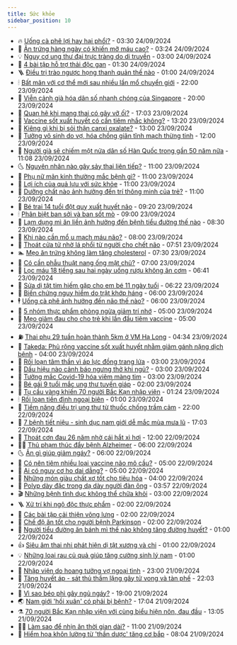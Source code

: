 ```yaml
---
title: Sức khỏe
sidebar_position: 10
---
```


<!-- vnexpress-suc-khoe:START -->
- 🔥 [Uống cà phê lợi hay hại phổi?](https://vnexpress.net/uong-ca-phe-loi-hay-hai-phoi-4796280.html) - 03:30 24/09/2024
- 🥰 [Ăn trứng hàng ngày có khiến mỡ máu cao?](https://vnexpress.net/an-trung-hang-ngay-co-khien-mo-mau-cao-4796297.html) - 03:24 24/09/2024
- 💡 [Nguy cơ ung thư đại trực tràng do di truyền](https://vnexpress.net/nguy-co-ung-thu-dai-truc-trang-do-di-truyen-4796287.html) - 03:00 24/09/2024
- 🤗 [4 bài tập hỗ trợ thải độc gan](https://vnexpress.net/4-bai-tap-ho-tro-thai-doc-gan-4796082.html) - 01:30 24/09/2024
- 🪜 [Điều trị trào ngược họng thanh quản thế nào](https://vnexpress.net/dieu-tri-trao-nguoc-hong-thanh-quan-the-nao-4796229.html) - 01:00 24/09/2024
- 🕯 [Bất mãn với cơ thể mới sau nhiều lần mổ chuyển giới](https://vnexpress.net/bat-man-voi-co-the-moi-sau-nhieu-lan-mo-chuyen-gioi-4791861.html) - 22:00 23/09/2024
- 🤭 [Viễn cảnh già hóa dân số nhanh chóng của Singapore](https://vnexpress.net/vien-canh-gia-hoa-dan-so-nhanh-chong-cua-singapore-4796160.html) - 20:00 23/09/2024
- 👀 [Quan hệ khi mang thai có gây vỡ ối?](https://vnexpress.net/quan-he-khi-mang-thai-co-gay-vo-oi-4795732.html) - 17:03 23/09/2024
- 🌋 [Vaccine sốt xuất huyết có cần tiêm nhắc không?](https://vnexpress.net/vaccine-sot-xuat-huyet-co-can-tiem-nhac-khong-4796134.html) - 13:20 23/09/2024
- 🫶 [Kiêng gì khi bị sỏi thận canxi oxalate?](https://vnexpress.net/kieng-gi-khi-bi-soi-than-canxi-oxalate-4795960.html) - 13:00 23/09/2024
- 🦆 [Tưởng vô sinh do vợ, hóa chồng giãn tĩnh mạch thừng tinh](https://vnexpress.net/tuong-vo-sinh-do-vo-hoa-chong-gian-tinh-mach-thung-tinh-4795632.html) - 12:00 23/09/2024
- 🚀 [Người già sẽ chiếm một nửa dân số Hàn Quốc trong gần 50 năm nữa](https://vnexpress.net/nguoi-gia-se-chiem-mot-nua-dan-so-han-quoc-trong-gan-50-nam-nua-4796146.html) - 11:08 23/09/2024
- 🌜 [Nguyên nhân nào gây sảy thai liên tiếp?](https://vnexpress.net/nguyen-nhan-nao-gay-say-thai-lien-tiep-4796130.html) - 11:00 23/09/2024
- 🧰 [Phụ nữ mãn kinh thường mắc bệnh gì?](https://vnexpress.net/phu-nu-man-kinh-thuong-mac-benh-gi-4796064.html) - 11:00 23/09/2024
- 💫 [Lợi ích của quả lựu với sức khỏe](https://vnexpress.net/loi-ich-cua-qua-luu-voi-suc-khoe-4795994.html) - 11:00 23/09/2024
- 🌝 [Dưỡng chất nào ảnh hưởng đến trí thông minh của trẻ?](https://vnexpress.net/duong-chat-nao-anh-huong-den-tri-thong-minh-cua-tre-4795962.html) - 11:00 23/09/2024
- 🗽 [Bé trai 14 tuổi đột quỵ xuất huyết não](https://vnexpress.net/be-trai-14-tuoi-dot-quy-xuat-huyet-nao-4796067.html) - 09:20 23/09/2024
- 🕯 [Phân biệt ban sởi và ban sốt mò](https://vnexpress.net/phan-biet-ban-soi-va-ban-sot-mo-4796068.html) - 09:00 23/09/2024
- 🦅 [Lạm dụng mì ăn liền ảnh hưởng đến bệnh tiểu đường thế nào](https://vnexpress.net/lam-dung-mi-an-lien-anh-huong-den-benh-tieu-duong-the-nao-4795932.html) - 08:30 23/09/2024
- 🦆 [Khi nào cần mổ u mạch máu não?](https://vnexpress.net/khi-nao-can-mo-u-mach-mau-nao-4796031.html) - 08:00 23/09/2024
- 🎊 [Thoát cửa tử nhờ lá phổi từ người cho chết não](https://vnexpress.net/thoat-cua-tu-nho-la-phoi-tu-nguoi-cho-chet-nao-4796022.html) - 07:51 23/09/2024
- 🏊 [Mẹo ăn trứng không làm tăng cholesterol](https://vnexpress.net/meo-an-trung-khong-lam-tang-cholesterol-4795884.html) - 07:30 23/09/2024
- 📝 [Có cần phẫu thuật nang ống mật chủ?](https://vnexpress.net/co-can-phau-thuat-nang-ong-mat-chu-4796032.html) - 07:00 23/09/2024
- 💯 [Lọc máu 18 tiếng sau hai ngày uống rượu không ăn cơm](https://vnexpress.net/loc-mau-18-tieng-sau-hai-ngay-uong-ruou-khong-an-com-4796029.html) - 06:41 23/09/2024
- 🌊 [Sửa dị tật tim hiếm gặp cho em bé 11 ngày tuổi](https://vnexpress.net/sua-di-tat-tim-hiem-gap-cho-em-be-11-ngay-tuoi-4795955.html) - 06:22 23/09/2024
- 🚀 [Biến chứng nguy hiểm do trật khớp háng](https://vnexpress.net/bien-chung-nguy-hiem-do-trat-khop-hang-4795985.html) - 06:00 23/09/2024
- 🕴 [Uống cà phê ảnh hưởng đến não thế nào?](https://vnexpress.net/uong-ca-phe-anh-huong-den-nao-the-nao-4795874.html) - 06:00 23/09/2024
- 🗽 [5 nhóm thực phẩm phòng ngừa giảm trí nhớ](https://vnexpress.net/5-nhom-thuc-pham-phong-ngua-giam-tri-nho-4795974.html) - 05:00 23/09/2024
- 🎡 [Mẹo giảm đau cho cho trẻ khi lần đầu tiêm vaccine](https://vnexpress.net/meo-giam-dau-cho-cho-tre-khi-lan-dau-tiem-vaccine-4795946.html) - 05:00 23/09/2024
- ⛽️ [Thai phụ 29 tuần hoàn thành 5km ở VM Hạ Long](https://vnexpress.net/thai-phu-29-tuan-hoan-thanh-5km-o-vm-ha-long-4795869.html) - 04:34 23/09/2024
- 🦆 [Takeda: Phủ rộng vaccine sốt xuất huyết nhằm giảm gánh nặng dịch bệnh](https://vnexpress.net/takeda-phu-rong-vaccine-sot-xuat-huyet-nham-giam-ganh-nang-dich-benh-4795882.html) - 04:00 23/09/2024
- 🤩 [Rối loạn tâm thần vì áp lực đồng trang lứa](https://vnexpress.net/roi-loan-tam-than-vi-ap-luc-dong-trang-lua-4791433.html) - 03:00 23/09/2024
- 🦒 [Dấu hiệu nào cảnh báo ngưng thở khi ngủ?](https://vnexpress.net/dau-hieu-nao-canh-bao-ngung-tho-khi-ngu-4795838.html) - 03:00 23/09/2024
- 💫 [Tưởng mắc Covid-19 hóa viêm màng tim](https://vnexpress.net/tuong-mac-covid-19-hoa-viem-mang-tim-4795826.html) - 03:00 23/09/2024
- 🐘 [Bé gái 9 tuổi mắc ung thư tuyến giáp](https://vnexpress.net/be-gai-9-tuoi-mac-ung-thu-tuyen-giap-4795785.html) - 02:00 23/09/2024
- 🚀 [Tụ cầu vàng khiến 70 người Bắc Kạn nhập viện](https://vnexpress.net/tu-cau-vang-khien-70-nguoi-bac-kan-nhap-vien-4795811.html) - 01:24 23/09/2024
- 🕯 [Rối loạn tiền đình ngoại biên](https://vnexpress.net/roi-loan-tien-dinh-ngoai-bien-4795786.html) - 01:00 23/09/2024
- 🦏 [Tiềm năng điều trị ung thư từ thuốc chống trầm cảm](https://vnexpress.net/tiem-nang-dieu-tri-ung-thu-tu-thuoc-chong-tram-cam-4795698.html) - 22:00 22/09/2024
- 🦄 [7 bệnh tiết niệu - sinh dục nam giới dễ mắc mùa mưa lũ](https://vnexpress.net/7-benh-tiet-nieu-sinh-duc-nam-gioi-de-mac-mua-mua-lu-4795633.html) - 17:03 22/09/2024
- 🦒 [Thoát cơn đau 26 năm nhờ cái hắt xì hơi](https://vnexpress.net/thoat-con-dau-26-nam-nho-cai-hat-xi-hoi-4795716.html) - 12:00 22/09/2024
- 👨‍🏫 [Thủ phạm thúc đẩy bệnh Alzheimer](https://vnexpress.net/thu-pham-thuc-day-benh-alzheimer-4795617.html) - 06:00 22/09/2024
- 🌜 [Ăn gì giúp giảm ngáy?](https://vnexpress.net/an-gi-giup-giam-ngay-4795588.html) - 06:00 22/09/2024
- 🚀 [Có nên tiêm nhiều loại vaccine não mô cầu?](https://vnexpress.net/co-nen-tiem-nhieu-loai-vaccine-nao-mo-cau-4795622.html) - 05:00 22/09/2024
- 💃 [Ai có nguy cơ ho dai dẳng?](https://vnexpress.net/ai-co-nguy-co-ho-dai-dang-4795059.html) - 05:00 22/09/2024
- 💯 [Những món giàu chất xơ tốt cho tiêu hóa](https://vnexpress.net/nhung-mon-giau-chat-xo-tot-cho-tieu-hoa-4795539.html) - 04:00 22/09/2024
- 🤔 [Polyp dày đặc trong dạ dày người đàn ông](https://vnexpress.net/polyp-day-dac-trong-da-day-nguoi-dan-ong-4793746.html) - 03:57 22/09/2024
- 🎬 [Những bệnh tình dục không thể chữa khỏi](https://vnexpress.net/nhung-benh-tinh-duc-khong-the-chua-khoi-4795406.html) - 03:00 22/09/2024
- 🪜 [Xử trí khi ngộ độc thực phẩm](https://vnexpress.net/xu-tri-khi-ngo-doc-thuc-pham-4792601.html) - 02:00 22/09/2024
- 🦣 [Các bài tập cải thiện võng lưng](https://vnexpress.net/cac-bai-tap-cai-thien-vong-lung-4795546.html) - 02:00 22/09/2024
- 🧐 [Chế độ ăn tốt cho người bệnh Parkinson](https://vnexpress.net/che-do-an-tot-cho-nguoi-benh-parkinson-4795536.html) - 02:00 22/09/2024
- 🤡 [Người tiểu đường ăn bánh mì thế nào không tăng đường huyết?](https://vnexpress.net/nguoi-tieu-duong-an-banh-mi-the-nao-khong-tang-duong-huyet-4795541.html) - 01:00 22/09/2024
- 👍 [Siêu âm thai nhi phát hiện dị tật xương và chi](https://vnexpress.net/sieu-am-thai-nhi-phat-hien-di-tat-xuong-va-chi-4795537.html) - 01:00 22/09/2024
- 💡 [Những loại rau củ quả giúp tăng cường sinh lý nam](https://vnexpress.net/nhung-loai-rau-cu-qua-giup-tang-cuong-sinh-ly-nam-4795473.html) - 01:00 22/09/2024
- 💯 [Nhập viện do hoang tưởng vợ ngoại tình](https://vnexpress.net/nhap-vien-do-hoang-tuong-vo-ngoai-tinh-4795385.html) - 23:00 21/09/2024
- 🧠 [Tăng huyết áp - sát thủ thầm lặng gây tử vong và tàn phế](https://vnexpress.net/tang-huyet-ap-sat-thu-tham-lang-gay-tu-vong-va-tan-phe-4795423.html) - 22:03 21/09/2024
- 🎡 [Vì sao béo phì gây ngủ ngáy?](https://vnexpress.net/vi-sao-beo-phi-gay-ngu-ngay-4795426.html) - 19:00 21/09/2024
- 🌏 [Nam giới &#39;hồi xuân&#39; có phải bị bệnh?](https://vnexpress.net/nam-gioi-hoi-xuan-co-phai-bi-benh-4795476.html) - 17:04 21/09/2024
- ⚗️ [70 người Bắc Kạn nhập viện với cùng biểu hiện nôn, đau đầu](https://vnexpress.net/70-nguoi-bac-kan-nhap-vien-voi-cung-bieu-hien-non-dau-dau-4795498.html) - 13:05 21/09/2024
- 👨‍🏫 [Làm sao để nhịn ăn thời gian dài?](https://vnexpress.net/lam-sao-de-nhin-an-thoi-gian-dai-4795027.html) - 11:00 21/09/2024
- 🤖 [Hiểm họa khôn lường từ &#39;thần dược&#39; tăng cơ bắp](https://vnexpress.net/hiem-hoa-khon-luong-tu-than-duoc-tang-co-bap-4795279.html) - 08:04 21/09/2024<!-- vnexpress-suc-khoe:END -->
